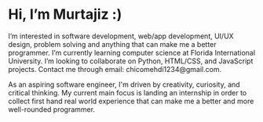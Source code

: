 <h1>Hi, I’m Murtajiz :)</h1>
I’m interested in software development, web/app development, UI/UX design, problem solving and anything that can make me a better programmer.
I’m currently learning computer science at Florida International University.
I’m looking to collaborate on Python, HTML/CSS, and JavaScript projects.
Contact me through email: chicomehdi1234@gmail.com.
<br>

As an aspiring software engineer, I'm driven by creativity, curiosity, and critical thinking. My current main focus is landing an internship in order to collect first hand real world experience that can make me a better and more well-rounded programmer. 

<!---
MurtajizMehdi/MurtajizMehdi is a ✨ special ✨ repository because its `README.md` (this file) appears on your GitHub profile.
You can click the Preview link to take a look at your changes.
--->
